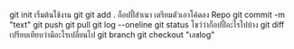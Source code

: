 git init เริ่มต้นใช้งาน git
git add . ก็อปปี้สำเนา เตรียมตัวเอาโค้ดลง Repo
git commit -m "text"
git push
git pull
git log --oneline
git status โชว์ว่าก็อปปี้อะไรไปบ้าง
git diff เปรียบเทียบว่ามีอะไรเปลี่ยนไป
git branch
git checkout "เลขlog"
